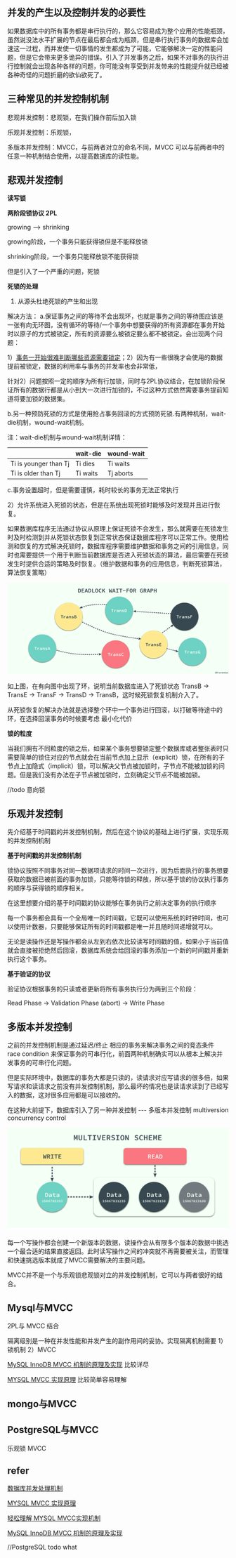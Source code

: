 ## 并发的产生以及控制并发的必要性

如果数据库中的所有事务都是串行执行的，那么它容易成为整个应用的性能瓶颈，虽然说没法水平扩展的节点在最后都会成为瓶颈，但是串行执行事务的数据库会加速这一过程，而并发使一切事情的发生都成为了可能，它能够解决一定的性能问题，但是它会带来更多诡异的错误。引入了并发事务之后，如果不对事务的执行进行控制就会出现各种各样的问题，你可能没有享受到并发带来的性能提升就已经被各种奇怪的问题折磨的欲仙欲死了。

## 三种常见的并发控制机制

悲观并发控制：悲观锁，在我们操作前后加入锁

乐观并发控制：乐观锁，

多版本并发控制：MVCC，与前两者对立的命名不同，MVCC 可以与前两者中的任意一种机制结合使用，以提高数据库的读性能。

## 悲观并发控制

**读写锁**

**两阶段锁协议 2PL**

growing --> shrinking

growing阶段，一个事务只能获得锁但是不能释放锁

shrinking阶段，一个事务只能释放锁不能获得锁

但是引入了一个严重的问题，死锁

**死锁的处理**

1) 从源头杜绝死锁的产生和出现

解决方法：
a.保证事务之间的等待不会出现环，也就是事务之间的等待图应该是一张有向无环图，没有循环的等待/一个事务中想要获得的所有资源都在事务开始时以原子的方式被锁定，所有的资源要么被锁定要么都不被锁定。会出现两个问题：

1）[事务一开始很难判断哪些资源需要锁定](todo,why)；2）因为有一些很晚才会使用的数据提前被锁定，数据的利用率与事务的并发率也会非常低，

针对2）问题按照一定的顺序为所有行加锁，同时与2PL协议结合，在加锁阶段保证所有的数据行都是从小到大一次进行加锁的，不过这种方式依然需要事务提前知道将要加锁的数据集。

b.另一种预防死锁的方式是使用抢占事务回滚的方式预防死锁.有两种机制，wait-die机制，wound-wait机制。

注：wait-die机制与wound-wait机制详情：

|                       | wait-die | wound-wait |
| --------------------- | -------- | ---------- |
| Ti is younger than Tj | Ti dies  | Ti waits   |
| Ti is older than Tj   | Ti waits | Tj aborts  |

c.事务设置超时，但是需要谨慎，耗时较长的事务无法正常执行




2）允许系统进入死锁的状态，但是在系统出现死锁时能够及时发现并且进行恢复。

如果数据库程序无法通过协议从原理上保证死锁不会发生，那么就需要在死锁发生时及时检测到并从死锁状态恢复到正常状态保证数据库程序可以正常工作。使用检测和恢复的方式解决死锁时，数据库程序需要维护数据和事务之间的引用信息，同时也需要提供一个用于判断当前数据库是否进入死锁状态的算法，最后需要在死锁发生时提供合适的策略及时恢复。（维护数据和事务的应用信息，判断死锁算法，算法恢复策略）


![事务有向图](./事务有向图.png)

如上图，在有向图中出现了环，说明当前数据库进入了死锁状态 TransB -> TransE -> TransF -> TransD -> TransB，这时候死锁恢复机制介入了。

从死锁恢复的解决办法就是选择整个环中一个事务进行回滚，以打破等待途中的环，在选择回滚事务的时候要考虑 最小化代价


**锁的粒度**

当我们拥有不同粒度的锁之后，如果某个事务想要锁定整个数据库或者整张表时只需要简单的锁住对应的节点就会在当前节点加上显示（explicit）锁，在所有的子节点上加隐式（implicit）锁，可以解决父节点被加锁时，子节点不能被加锁的问题。但是我们没有办法在子节点被加锁时，立刻确定父节点不能被加锁。

//todo 意向锁

## 乐观并发控制 

先介绍基于时间戳的并发控制机制，然后在这个协议的基础上进行扩展，实现乐观的并发控制机制

**基于时间戳的并发控制机制**

锁协议按照不同事务对同一数据项请求的时间一次进行，因为后面执行的事务想要获取的数据已被前面的事务加锁，只能等待锁的释放，所以基于锁的协议执行事务的顺序与获得锁的顺序相关。

在这里想要介绍的基于时间戳的协议能够在事务执行之前决定事务的执行顺序

每一个事务都会具有一个全局唯一的时间戳，它既可以使用系统的时钟时间，也可以使用计数器，只要能够保证所有的时间戳都是唯一并且随时间递增就可以。

无论是读操作还是写操作都会从左到右依次比较读写时间戳的值，如果小于当前值就会直接被拒绝然后回滚，数据库系统会给回滚的事务添加一个新的时间戳并重新执行这个事务。

**基于验证的协议**

验证协议根据事务的只读或者更新将所有事务执行分为两到三个阶段：

Read Phase -> Validation Phase (abort) -> Write Phase 


## 多版本并发控制

之前的并发控制机制是通过延迟/终止 相应的事务来解决事务之间的竞态条件 race condition 来保证事务的可串行化，前面两种机制确实可以从根本上解决并发事务的可串行化问题。

但是实际环境中，数据库的事务大都是只读的，读请求对应写请求的很多倍，如果写请求和读请求之前没有并发控制机制，那么最坏的情况也是读请求读到了已经写入的数据，这对很多应用都是可以接收的。

在这种大前提下，数据库引入了另一种并发控制 --- 多版本并发控制 multiversion concurrency control

![mvcc读写](./mvcc读写.png)


每一个写操作都会创建一个新版本的数据，读操作会从有限多个版本的数据中挑选一个最合适的结果直接返回。此时读写操作之间的冲突就不再需要被关注，而管理和快速挑选版本就成了MVCC需要解决的主要问题。

MVCC并不是一个与乐观锁悲观锁对立的并发控制机制，它可以与两者很好的结合。

## Mysql与MVCC

2PL与 MVCC 结合

隔离级别是一种在并发性能和并发产生的副作用间的妥协。实现隔离机制需要 1）锁机制  2）MVCC


[MySQL InnoDB MVCC 机制的原理及实现](https://zhuanlan.zhihu.com/p/64576887) 比较详尽


[MYSQL MVCC 实现原理](https://www.jianshu.com/p/f692d4f8a53e) 比较简单容易理解


## mongo与MVCC



## PostgreSQL与MVCC

乐观锁 MVCC


## refer 

[数据库并发处理机制](https://draveness.me/database-concurrency-control)

[MYSQL MVCC 实现原理](https://www.jianshu.com/p/f692d4f8a53e)

[轻松理解 MYSQL MVCC实现机制](https://blog.csdn.net/whoamiyang/article/details/51901888)

[MySQL InnoDB MVCC 机制的原理及实现](https://zhuanlan.zhihu.com/p/64576887)


//PostgreSQL todo what 